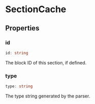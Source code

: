 # SectionCache

## Properties

### id

```ts
id: string
```

The block ID of this section, if defined.

### type

```ts
type: string
```

The type string generated by the parser.
